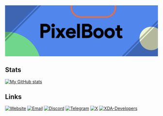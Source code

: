 ![](https://raw.githubusercontent.com/PixelBoot/PixelBoot/master/images/PixelBoot.png)

## Stats

[![My GitHub stats](https://github-readme-stats.vercel.app/api?username=PixelBoot&show_icons=true&count_private=true&include_all_commits=true&title_color=FAF9F6&text_color=FAF9F6&icon_color=FAF9F6&bg_color=18191A&hide_title=true)](https://github.com/anuraghazra/github-readme-stats)


## Links

[![Website](https://img.shields.io/badge/Website-3DDC84?style=for-the-badge&logo=android&logoColor=white&color=gray)](https://pixelboot.github.io)
[![Email](https://img.shields.io/badge/Email-D14836?style=for-the-badge&logo=gmail&logoColor=white&color=gray)](bootingpixels@gmail.com)
[![Discord](https://img.shields.io/badge/Discord-%235865F2.svg?style=for-the-badge&logo=discord&logoColor=white&color=gray)](https://discordapp.com/users/297631183565488129)
[![Telegram](https://img.shields.io/badge/Telegram-2CA5E0?style=for-the-badge&logo=telegram&logoColor=white&color=gray)](https://t.me/PixelBoot)
[![X](https://img.shields.io/badge/X-%231DA1F2.svg?style=for-the-badge&logo=X&logoColor=white&color=gray)](https://x.com/BootingPixel)
[![XDA-Developers](https://img.shields.io/badge/XDA--Developers-%23AC6E2F.svg?style=for-the-badge&logo=XDA-Developers&logoColor=white&color=gray)](https://forum.xda-developers.com/member.php?u=8086838)
